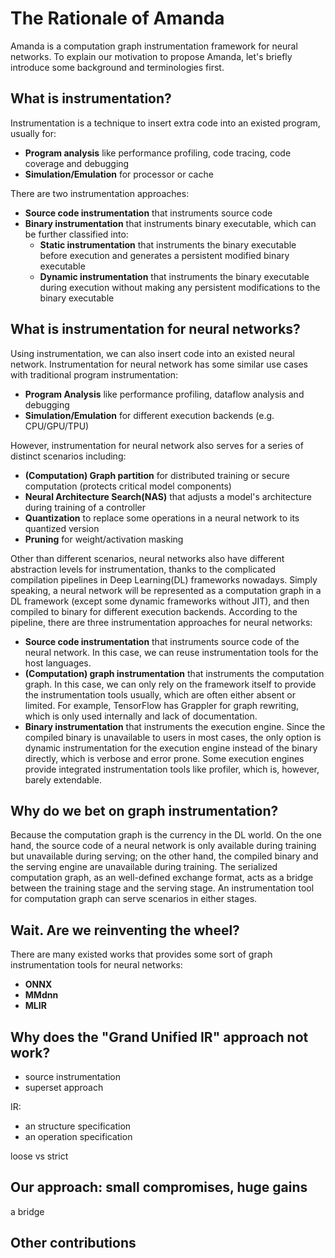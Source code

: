 # The Rationale of Amanda

Amanda is a computation graph instrumentation framework for neural networks.
To explain our motivation to propose Amanda, let's briefly introduce some background and terminologies first.

## What is instrumentation?

Instrumentation is a technique to insert extra code into an existed program, usually for:

- **Program analysis** like performance profiling, code tracing, code coverage and debugging
- **Simulation/Emulation** for processor or cache

There are two instrumentation approaches:

- **Source code instrumentation** that instruments source code
- **Binary instrumentation** that instruments binary executable, which can be further classified into:
    - **Static instrumentation** that instruments the binary executable before execution and generates a persistent modified binary executable
    - **Dynamic instrumentation** that instruments the binary executable during execution without making any persistent modifications to the binary executable

## What is instrumentation for neural networks?

Using instrumentation, we can also insert code into an existed neural network.
Instrumentation for neural network has some similar use cases with traditional program instrumentation:

- **Program Analysis** like performance profiling, dataflow analysis and debugging
- **Simulation/Emulation** for different execution backends (e.g. CPU/GPU/TPU)

However, instrumentation for neural network also serves for a series of distinct scenarios including:

- **(Computation) Graph partition** for distributed training or secure computation (protects critical model components)
- **Neural Architecture Search(NAS)** that adjusts a model's architecture during training of a controller
- **Quantization** to replace some operations in a neural network to its quantized version
- **Pruning** for weight/activation masking

Other than different scenarios, neural networks also have different abstraction levels for instrumentation, thanks to the complicated compilation pipelines in Deep Learning(DL) frameworks nowadays.
Simply speaking, a neural network will be represented as a computation graph in a DL framework (except some dynamic frameworks without JIT), and then compiled to binary for different execution backends.
According to the pipeline, there are three instrumentation approaches for neural networks:

- **Source code instrumentation** that instruments source code of the neural network. In this case, we can reuse instrumentation tools for the host languages.
- **(Computation) graph instrumentation** that instruments the computation graph. In this case, we can only rely on the framework itself to provide the instrumentation tools usually, which are often either absent or limited. For example, TensorFlow has Grappler for graph rewriting, which is only used internally and lack of documentation.
- **Binary instrumentation** that instruments the execution engine. Since the compiled binary is unavailable to users in most cases, the only option is dynamic instrumentation for the execution engine instead of the binary directly, which is verbose and error prone. Some execution engines provide integrated instrumentation tools like profiler, which is, however, barely extendable.

## Why do we bet on graph instrumentation?

Because the computation graph is the currency in the DL world.
On the one hand, the source code of a neural network is only available during training but unavailable during serving; on the other hand, the compiled binary and the serving engine are unavailable during training.
The serialized computation graph, as an well-defined exchange format, acts as a bridge between the training stage and the serving stage.
An instrumentation tool for computation graph can serve scenarios in either stages.

## Wait. Are we reinventing the wheel?

There are many existed works that provides some sort of graph instrumentation tools for neural networks:

- **ONNX**
- **MMdnn**
- **MLIR**

## Why does the "Grand Unified IR" approach not work?

- source instrumentation
- superset approach


IR:

- an structure specification
- an operation specification

loose vs strict

## Our approach: small compromises, huge gains

a bridge

## Other contributions
